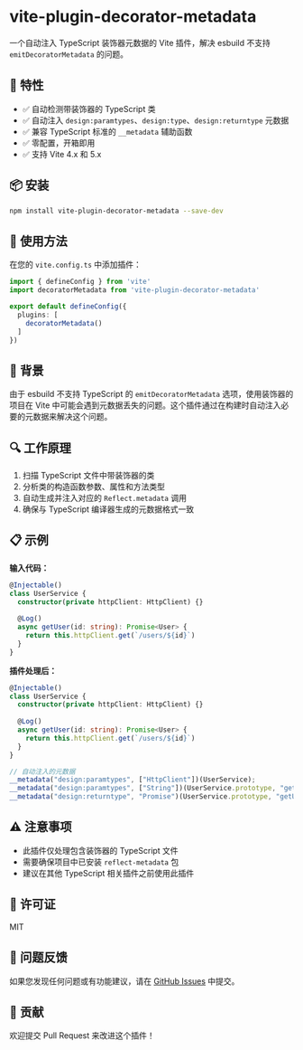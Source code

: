 # vite-plugin-decorator-metadata

一个自动注入 TypeScript 装饰器元数据的 Vite 插件，解决 esbuild 不支持 `emitDecoratorMetadata` 的问题。

## 🚀 特性

- ✅ 自动检测带装饰器的 TypeScript 类
- ✅ 自动注入 `design:paramtypes`、`design:type`、`design:returntype` 元数据
- ✅ 兼容 TypeScript 标准的 `__metadata` 辅助函数
- ✅ 零配置，开箱即用
- ✅ 支持 Vite 4.x 和 5.x

## 📦 安装

```bash
npm install vite-plugin-decorator-metadata --save-dev
```

## 🔧 使用方法

在您的 `vite.config.ts` 中添加插件：

```typescript
import { defineConfig } from 'vite'
import decoratorMetadata from 'vite-plugin-decorator-metadata'

export default defineConfig({
  plugins: [
    decoratorMetadata()
  ]
})
```

## 📖 背景

由于 esbuild 不支持 TypeScript 的 `emitDecoratorMetadata` 选项，使用装饰器的项目在 Vite 中可能会遇到元数据丢失的问题。这个插件通过在构建时自动注入必要的元数据来解决这个问题。

## 🔍 工作原理

1. 扫描 TypeScript 文件中带装饰器的类
2. 分析类的构造函数参数、属性和方法类型
3. 自动生成并注入对应的 `Reflect.metadata` 调用
4. 确保与 TypeScript 编译器生成的元数据格式一致

## 📋 示例

**输入代码：**
```typescript
@Injectable()
class UserService {
  constructor(private httpClient: HttpClient) {}
  
  @Log()
  async getUser(id: string): Promise<User> {
    return this.httpClient.get(`/users/${id}`)
  }
}
```

**插件处理后：**
```typescript
@Injectable()
class UserService {
  constructor(private httpClient: HttpClient) {}
  
  @Log()
  async getUser(id: string): Promise<User> {
    return this.httpClient.get(`/users/${id}`)
  }
}

// 自动注入的元数据
__metadata("design:paramtypes", ["HttpClient"])(UserService);
__metadata("design:paramtypes", ["String"])(UserService.prototype, "getUser", null);
__metadata("design:returntype", "Promise")(UserService.prototype, "getUser", null);
```

## ⚠️ 注意事项

- 此插件仅处理包含装饰器的 TypeScript 文件
- 需要确保项目中已安装 `reflect-metadata` 包
- 建议在其他 TypeScript 相关插件之前使用此插件

## 📄 许可证

MIT

## 🐛 问题反馈

如果您发现任何问题或有功能建议，请在 [GitHub Issues](https://github.com/yourusername/vite-plugin-decorator-metadata/issues) 中提交。

## 🤝 贡献

欢迎提交 Pull Request 来改进这个插件！
